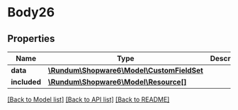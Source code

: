 # Body26

## Properties
Name | Type | Description | Notes
------------ | ------------- | ------------- | -------------
**data** | [**\Rundum\Shopware6\Model\CustomFieldSet**](CustomFieldSet.md) |  | [optional] 
**included** | [**\Rundum\Shopware6\Model\Resource[]**](Resource.md) |  | [optional] 

[[Back to Model list]](../../README.md#documentation-for-models) [[Back to API list]](../../README.md#documentation-for-api-endpoints) [[Back to README]](../../README.md)

